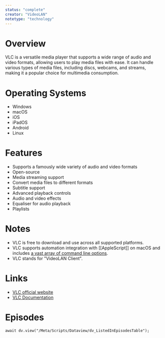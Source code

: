 ```yaml
---
status: "complete"
creator: "VideoLAN"
notetype: "technology"
---
```

# Overview
VLC is a versatile media player that supports a wide range of audio and video formats, allowing users to play media files with ease. It can handle various types of media files, including discs, webcams, and streams, making it a popular choice for multimedia consumption.

# Operating Systems
- Windows
- macOS
- iOS
- iPadOS
- Android
- Linux

# Features
- Supports a famously wide variety of audio and video formats
- Open-source
- Media streaming support
- Convert media files to different formats
- Subtitle support
- Advanced playback controls
- Audio and video effects
- Equaliser for audio playback
- Playlists

# Notes
- VLC is free to download and use across all supported platforms.
- VLC supports automation integration with [[AppleScript]] on macOS and includes [a vast array of command line options](https://wiki.videolan.org/VLC_command-line_help/).
- VLC stands for "VideoLAN Client".

# Links
- [VLC official website](https://www.videolan.org)
- [VLC Documentation](https://www.videolan.org/doc/index.html)

# Episodes
```dataviewjs
await dv.view("/Meta/Scripts/Dataview/dv_ListedInEpisodesTable");
```
